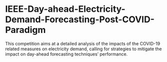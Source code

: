 # IEEE-Day-ahead-Electricity-Demand-Forecasting-Post-COVID-Paradigm
This competition aims at a detailed analysis of the impacts of the COVID-19 related measures on electricity demand, calling for strategies to mitigate the impact on day-ahead forecasting techniques’ performance.
